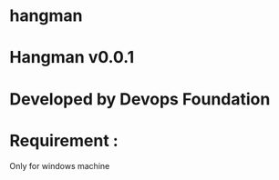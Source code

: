 # hangman
# Hangman   v0.0.1
# Developed by Devops Foundation

# Requirement :
Only for windows machine
